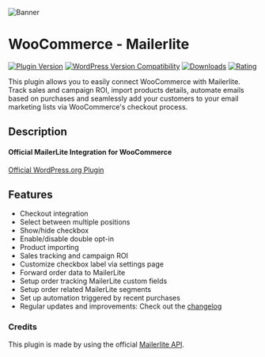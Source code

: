 ![Banner](https://ps.w.org/woo-mailerlite/assets/banner-772x250.png)

# WooCommerce - Mailerlite
[![Plugin Version](https://img.shields.io/wordpress/plugin/v/woo-mailerlite.svg)](https://wordpress.org/plugins/woo-mailerlite/) [![WordPress Version Compatibility](https://img.shields.io/wordpress/v/woo-mailerlite.svg)](https://wordpress.org/plugins/woo-mailerlite/) [![Downloads](https://img.shields.io/wordpress/plugin/dt/woo-mailerlite.svg)](https://wordpress.org/plugins/woo-mailerlite/) [![Rating](https://img.shields.io/wordpress/plugin/r/woo-mailerlite.svg)](https://wordpress.org/plugins/woo-mailerlite/)

This plugin allows you to easily connect WooCommerce with Mailerlite. Track sales and campaign ROI, import products details, automate emails based on purchases and seamlessly add your customers to your email marketing lists via WooCommerce's checkout process.

## Description

#### Official MailerLite Integration for WooCommerce 

[Official WordPress.org Plugin](https://wordpress.org/plugins/woo-mailerlite/)

## Features

*  Checkout integration
*  Select between multiple positions
*  Show/hide checkbox
*  Enable/disable double opt-in
*  Product importing
*  Sales tracking and campaign ROI
*  Customize checkbox label via settings page
*  Forward order data to MailerLite
*  Setup order tracking MailerLite custom fields
*  Setup order related MailerLite segments
*  Set up automation triggered by recent purchases
*  Regular updates and improvements: Check out the [changelog](https://wordpress.org/plugins/woo-mailerlite/changelog/)

### Credits

This plugin is made by using the official [Mailerlite API](https://developers.mailerlite.com/docs).

